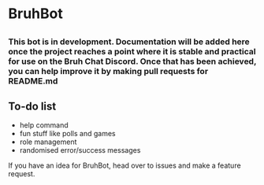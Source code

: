 # BruhBot

##

### This bot is in development. Documentation will be added here once the project reaches a point where it is stable and practical for use on the Bruh Chat Discord. Once that has been achieved, you can help improve it by making pull requests for README.md

## To-do list

- help command
- fun stuff like polls and games
- role management
- randomised error/success messages
  
If you have an idea for BruhBot, head over to issues and make a feature request.
